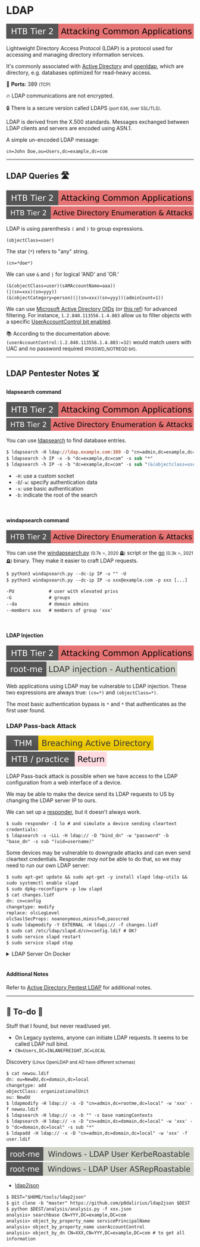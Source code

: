 # LDAP

[![attacking_common_applications](../../../cybersecurity/_badges/htb/attacking_common_applications.svg)](https://academy.hackthebox.com/course/preview/attacking-common-applications)

<div class="row row-cols-lg-2"><div>

Lightweight Directory Access Protocol (LDAP) is a protocol used for accessing and managing directory information services.

It's commonly associated with [Active Directory](/operating-systems/cloud/active-directory/_knowledge/index.md) and [openldap](https://www.openldap.org/), which are directory, e.g. databases optimized for read-heavy access.

🐊️ **Ports**: 389 <small>(TCP)</small>

🔥 LDAP communications are not encrypted.

🔒 There is a secure version called LDAPS <small>(port 636, over SSL/TLS)</small>.
</div><div>

LDAP is derived from the X.500 standards. Messages exchanged between LDAP clients and servers are encoded using ASN.1.

A simple un-encoded LDAP message:

```text!
cn=John Doe,ou=Users,dc=example,dc=com
```
</div></div>

<hr class="sep-both">

## LDAP Queries 🛣️

[![attacking_common_applications](../../../cybersecurity/_badges/htb/attacking_common_applications.svg)](https://academy.hackthebox.com/course/preview/attacking-common-applications)
[![active_directory_enumeration_attacks](../../../cybersecurity/_badges/htb/active_directory_enumeration_attacks.svg)](https://academy.hackthebox.com/course/preview/active-directory-enumeration--attacks)

<div class="row row-cols-lg-2"><div>

LDAP is using parenthesis `(` and `)` to group expressions.

```md!
(objectClass=user)
```

The star (`*`) refers to "any" string.

```md!
(cn=*doe*)
```

We can use `&` and `|` for logical 'AND' and 'OR.'

```md!
(&(objectClass=user)(sAMAccountName=aaa))
(|(sn=xxx)(sn=yyy))
(&(objectCategory=person)(|(sn=xxx)(sn=yyy))(adminCount=1))
```
</div><div>

We can use [Microsoft Active Directory OIDs](https://oidref.com/1.2.840.113556.1) (or [this ref](https://ldap.com/ldap-oid-reference-guide/)) for advanced filtering. For instance, `1.2.840.113556.1.4.803` allow us to filter objects with a specific [UserAccountControl bit enabled](https://learn.microsoft.com/en-us/troubleshoot/windows-server/active-directory/useraccountcontrol-manipulate-account-properties).

📚 According to the documentation above: `(userAccountControl:1.2.840.113556.1.4.803:=32)` would match users with UAC and no password required <small>(PASSWD_NOTREQD bit)</small>.
</div></div>


<hr class="sep-both">

## LDAP Pentester Notes ☠️

<div class="row row-cols-lg-2"><div>

#### ldapsearch command

[![attacking_common_applications](../../../cybersecurity/_badges/htb/attacking_common_applications.svg)](https://academy.hackthebox.com/course/preview/attacking-common-applications)
[![active_directory_enumeration_attacks](../../../cybersecurity/_badges/htb/active_directory_enumeration_attacks.svg)](https://academy.hackthebox.com/course/preview/active-directory-enumeration--attacks)

You can use [ldapsearch](https://linux.die.net/man/1/ldapsearch) to find database entries.

```ps
$ ldapsearch -H ldap://ldap.example.com:389 -D "cn=admin,dc=example,dc=com" -w password -b "dc=example,dc=com" "(cn=John Doe)"
$ ldapsearch -h IP -x -b "dc=example,dc=com" -s sub "*"
$ ldapsearch -h IP -x -b "dc=example,dc=com" -s sub "(&(objectclass=user))"
```

* `-H`: use a custom socket
* `-D`/`-w`: specify authentication data
* `-x`: use basic authentication
* `-b`: indicate the root of the search

<br>

#### windapsearch command

[![active_directory_enumeration_attacks](../../../cybersecurity/_badges/htb/active_directory_enumeration_attacks.svg)](https://academy.hackthebox.com/course/preview/active-directory-enumeration--attacks)

You can use the [windapsearch.py](https://github.com/ropnop/windapsearch) <small>(0.7k ⭐, 2020 🪦)</small> script or the [go](https://github.com/ropnop/go-windapsearch) <small>(0.3k ⭐, 2021 🪦)</small> binary. They make it easier to craft LDAP requests.

```ps
$ python3 windapsearch.py --dc-ip IP -u "" -U
$ python3 windapsearch.py --dc-ip IP -u xxx@example.com -p xxx [...]
```
```ps
-PU             # user with elevated privs
-G              # groups
--da            # domain admins
--members xxx   # members of group 'xxx'
```

<br>

#### LDAP Injection

[![attacking_common_applications](../../../cybersecurity/_badges/htb/attacking_common_applications.svg)](https://academy.hackthebox.com/course/preview/attacking-common-applications)
[![ldap_injection_authentication](../../../cybersecurity/_badges/rootme/web_server/ldap_injection_authentication.svg)](https://www.root-me.org/en/Challenges/Web-Server/LDAP-injection-Authentication)

Web applications using LDAP may be vulnerable to LDAP injection. These two expressions are always true: `(cn=*)` and `(objectClass=*)`.

The most basic authentication bypass is `*` and `*` that authenticates as the first user found.
</div><div>

### LDAP Pass-back Attack

[![breachingad](../../../cybersecurity/_badges/thm/breachingad.svg)](https://tryhackme.com/r/room/breachingad)
[![return](../../../cybersecurity/_badges/htb-p/return.svg)](https://app.hackthebox.com/machines/Return)

LDAP Pass-back attack is possible when we have access to the LDAP configuration from a web interface of a device.

We may be able to make the device send its LDAP requests to US by changing the LDAP server IP to ours.

We can set up a [responder](/cybersecurity/red-team/tools/utilities/networking/responder.md), but it doesn't always work.

```shell!
$ sudo responder -I lo # and simulate a device sending cleartext credentials:
$ ldapsearch -x -LLL -H ldap:// -D "bind_dn" -w "password" -b "base_dn" -s sub "(uid=username)"
```

Some devices may be vulnerable to downgrade attacks and can even send cleartext credentials. Responder *may not* be able to do that, so we may need to run our own LDAP server:

```shell!
$ sudo apt-get update && sudo apt-get -y install slapd ldap-utils && sudo systemctl enable slapd
$ sudo dpkg-reconfigure -p low slapd
$ cat changes.lidf
dn: cn=config
changetype: modify
replace: olcLogLevel
olcSaslSecProps: noanonymous,minssf=0,passcred
$ sudo ldapmodify -Y EXTERNAL -H ldapi:// -f changes.lidf
$ sudo cat /etc/ldap/slapd.d/cn=config.ldif # OK?
$ sudo service slapd restart
$ sudo service slapd stop
```

<details class="details-n">
<summary>LDAP Server On Docker</summary>

We can use [docker-ldap](https://github.com/osixia/docker-openldap) <small>(3.9k ⭐)</small>, but I failed to configure it to only allow cleartext authentication.

```dockerfile!
FROM osixia/openldap

ENV LDAP_ORGANISATION="My Organization" \
    LDAP_DOMAIN="za.tryhackme.com" \
    LDAP_ADMIN_PASSWORD="admin_password"

# Import LDIF modifications
ENV CONFIG_PATH="/container/service/slapd/assets/config/bootstrap/ldif"
RUN rm -rf ${CONFIG_PATH}/*
COPY config.ldif ${CONFIG_PATH}/01-config-password.ldif
RUN echo "" > ${CONFIG_PATH}/02-security.ldif
```

As for `config.ldif`, the code below is incorrect:

```text!
dn: cn=config
changetype: modify
add: olcSaslSecProps
olcSaslSecProps: noanonymous,minssf=0,passcred
```

Build with:

```ps
$ docker build . -t xxx:v0.01 --no-cache
$ docker run --name xxx -p 389:389 -d xxx:v0.01
```

Test with:

```ps
$ ldapsearch -H ldap:// -x -LLL -s base -b "" supportedSASLMechanisms
```
</details>

<br>

#### Additional Notes

Refer to [Active Directory Pentest LDAP](/operating-systems/cloud/active-directory/security/index.md#pentester--ldap-access) for additional notes.
</div></div>

<hr class="sep-both">

## 👻 To-do 👻

Stuff that I found, but never read/used yet.

<div class="row row-cols-lg-2"><div>

* On Legacy systems, anyone can initiate LDAP requests. It seems to be called LDAP null bind.
* `CN=Users,DC=INLANEFREIGHT,DC=LOCAL`

Discovery <small>(Linux OpenLDAP and AD have different schemas)</small>

```shell!
$ cat newou.ldif
dn: ou=NewOU,dc=domain,dc=local
changetype: add
objectClass: organizationalUnit
ou: NewOU
$ ldapmodify -H ldap:// -x -D "cn=admin,dc=rootme,dc=local" -w 'xxx' -f newou.ldif
$ ldapsearch -H ldap:// -x -b "" -s base namingContexts
$ ldapsearch -H ldap:// -x -D "cn=admin,dc=domain,dc=local" -w 'xxx' -b "dc=domain,dc=local" -s sub "*"
$ ldapadd -H ldap:// -x -D "cn=admin,dc=domain,dc=local" -w 'xxx' -f user.ldif
```

</div><div>

[![windows_ldap_user_kerberoastable](../../../cybersecurity/_badges/rootme/forensic/windows_ldap_user_kerberoastable.svg)](https://www.root-me.org/en/Challenges/Forensic/Windows-LDAP-User-KerbeRoastable)
[![windows_ldap_user_asreproastable](../../../cybersecurity/_badges/rootme/forensic/windows_ldap_user_asreproastable.svg)](https://www.root-me.org/en/Challenges/Forensic/Windows-LDAP-User-ASRepRoastable)

* [ldap2json](https://github.com/p0dalirius/ldap2json)

```shell!
$ DEST="$HOME/tools/ldap2json"
$ git clone -b "master" https://github.com/p0dalirius/ldap2json $DEST
$ python $DEST/analysis/analysis.py -f xxx.json
analysis> searchbase CN=YYY,DC=example,DC=com
analysis> object_by_property_name servicePrincipalName
analysis> object_by_property_name userAccountControl
analysis> object_by_dn CN=XXX,CN=YYY,DC=example,DC=com # to get all information
```
</div></div>